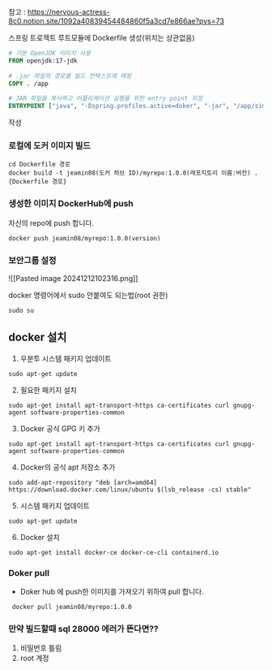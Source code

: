 
참고 : https://nervous-actress-8c0.notion.site/1092a40839454484860f5a3cd7e866ae?pvs=73




스프링 트로젝트 루트모듈에 Dockerfile 생성(위치는 상관없음)

```Dockerfile
# 기본 OpenJDK 이미지 사용  
FROM openjdk:17-jdk  
  
# .jar 파일의 경로를 빌드 컨텍스트에 매핑  
COPY . /app  
  
# JAR 파일을 복사하고 어플리케이션 실행을 위한 entry point 지정  
ENTRYPOINT ["java", "-Dspring.profiles.active=doker", "-jar", "/app/simpleCRUD-0.0.1-SNAPSHOT.jar"]

```
작성


### 로컬에 도커 이미지 빌드
```prompt
cd Dockerfile 경로
docker build -t jeamin08(도커 허브 ID)/myrepo:1.0.0(레포지토리 이름:버전) .{Dockerfile 경로}
```



### 생성한 이미지 DockerHub에 push
자신의 repo에 push 합니다.
```prompt
docker push jeamin08/myrepo:1.0.0(version)
```

### 보안그룹 설정
![[Pasted image 20241212102316.png]]



docker 명령어에서 sudo 안붙여도 되는법(root 권한)
```prompt
sudo su
```
## docker 설치
1. 우분투 시스템 패키지 업데이트
```prompt
sudo apt-get update
```

2. 필요한 패키지 설치
```prompt
sudo apt-get install apt-transport-https ca-certificates curl gnupg-agent software-properties-common
```

3. Docker 공식 GPG 키 추가
```prompt
sudo apt-get install apt-transport-https ca-certificates curl gnupg-agent software-properties-common
```

4. Docker의 공식 apt 저장소 추가
```prompt
sudo add-apt-repository "deb [arch=amd64] https://download.docker.com/linux/ubuntu $(lsb_release -cs) stable"
```
5. 시스템 패키지 업데이트
```prompt
sudo apt-get update
```
6. Docker 설치
```prompt
sudo apt-get install docker-ce docker-ce-cli containerd.io
```



### Doker pull
* Doker hub 에 push한 이미지를 가져오기 위하여 pull 합니다.
```prompt
 docker pull jeamin08/myrepo:1.0.0
```

### 만약 빌드할때 sql 28000 에러가 뜬다면??

1. 비밀번호 틀림
2. root 계정